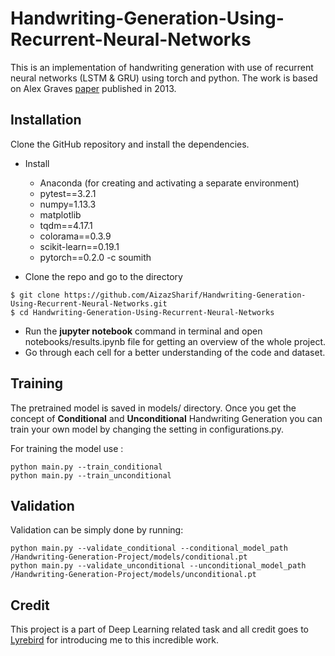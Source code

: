 # Handwriting-Generation-Using-Recurrent-Neural-Networks

This is an implementation of handwriting generation with use of recurrent neural networks (LSTM & GRU) using torch and python. The work is based on Alex Graves [paper](https://arxiv.org/abs/1308.0850) published in 2013.


## Installation

Clone the GitHub repository and install the dependencies.
* Install 
  * Anaconda (for creating and activating a separate environment)
  * pytest==3.2.1
  * numpy=1.13.3
  * matplotlib
  * tqdm==4.17.1
  * colorama==0.3.9
  * scikit-learn==0.19.1
  * pytorch==0.2.0 -c soumith

* Clone the repo and go to the directory 
```
$ git clone https://github.com/AizazSharif/Handwriting-Generation-Using-Recurrent-Neural-Networks.git
$ cd Handwriting-Generation-Using-Recurrent-Neural-Networks

```
* Run the **jupyter notebook** command in terminal and open notebooks/results.ipynb file for getting an overview of the whole project. 
* Go through each cell for a better understanding of the code and dataset.

## Training
The pretrained model is saved in models/ directory. Once you get the concept of **Conditional** and **Unconditional** Handwriting Generation you can train your own model by changing the setting in configurations.py.

For training the model use :
```
python main.py --train_conditional
python main.py --train_unconditional
```

## Validation
Validation can be simply done by running:

```
python main.py --validate_conditional --conditional_model_path /Handwriting-Generation-Project/models/conditional.pt
python main.py --validate_unconditional --unconditional_model_path /Handwriting-Generation-Project/models/unconditional.pt

```

## Credit 

This project is a part of Deep Learning related task and all credit goes to [Lyrebird](https://lyrebird.ai/) for introducing me to this incredible work.





